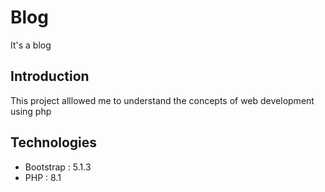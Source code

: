 # Blog

  It's a blog

## Introduction

  This project alllowed me to understand the concepts of web development using php

## Technologies

  * Bootstrap : 5.1.3
  * PHP : 8.1
